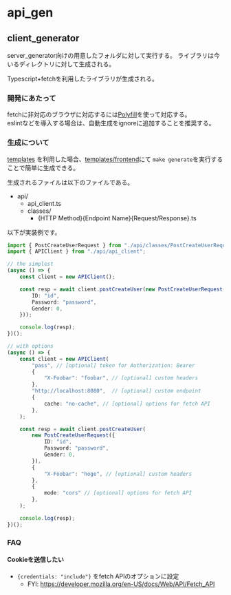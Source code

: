 # api_gen
## client_generator

server_generator向けの用意したフォルダに対して実行する。
ライブラリは今いるディレクトリに対して生成される。

Typescript+fetchを利用したライブラリが生成される。  

### 開発にあたって

fetchに非対応のブラウザに対応するには[Polyfill](https://github.com/github/fetch)を使って対応する。    
eslintなどを導入する場合は、自動生成をignoreに追加することを推奨する。

### 生成について

[templates](../templates) を利用した場合、[templates/frontend](../templates/frontend)にて `make generate`を実行することで簡単に生成できる。

生成されるファイルは以下のファイルである。
- api/
    - api_client.ts
    - classes/
        - {HTTP Method}{Endpoint Name}{Request/Response}.ts

以下が実装例です。

```typescript
import { PostCreateUserRequest } from "./api/classes/PostCreateUserRequest";
import { APIClient } from "./api/api_client";

// the simplest
(async () => {
    const client = new APIClient();

    const resp = await client.postCreateUser(new PostCreateUserRequest({
        ID: "id",
        Password: "password",
        Gender: 0,
    }));

    console.log(resp);
})();

// with options
(async () => {
    const client = new APIClient(
        "pass", // [optional] token for Authorization: Bearer
        {
            "X-Foobar": "foobar", // [optional] custom headers
        },
        "http://localhost:8080",  // [optional] custom endpoint
        {
            cache: "no-cache", // [optional] options for fetch API
        },
    );

    const resp = await client.postCreateUser(
        new PostCreateUserRequest({
            ID: "id",
            Password: "password",
            Gender: 0,
        }),
        {
            "X-Foobar": "hoge", // [optional] custom headers
        },
        {
            mode: "cors" // [optional] options for fetch API 
        },
    );

    console.log(resp);
})();
```

### FAQ
#### Cookieを送信したい
- `{credentials: "include"}` をfetch APIのオプションに設定
    - FYI: https://developer.mozilla.org/en-US/docs/Web/API/Fetch_API
